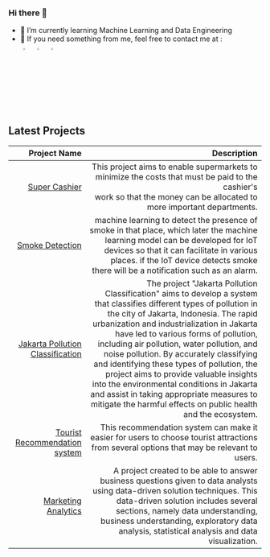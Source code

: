 ### Hi there 👋

<div class="grid">
  <div id="item-1">
    <ul>
      <li>🌱 I’m currently learning Machine Learning and Data Engineering</li>
      <li>👯 If you need something from me, feel free to contact me at :</li>
      <a href="https://www.linkedin.com/in/muh-faridan-sutariya-2304b41b7/"><img alt="linkedin" width="3%" style="padding:5px" src="https://img.icons8.com/linkedin"/></a>
	      <a href="https://twitter.com/FaridanMuhammad"><img alt="twitter" width="3%" style="padding:5px" src="https://img.icons8.com/twitter"/></a>
	      <a href="https://www.instagram.com/mhmdfaridan_/"><img alt="instagram" width="3%" style="padding:5px" src="https://img.icons8.com/instagram"/></a>
    </ul>
  </div>
  </div>
</div>


## Latest Projects
|                                                                                   Project Name 	|                                                                                                                                                                                                                                                                                             Description 	|
|-----------------------------------------------------------------------------------------------:	|--------------------------------------------------------------------------------------------------------------------------------------------------------------------------------------------------------------------------------------------------------------------------------------------------------:	|
|                           [Super Cashier](https://github.com/MuhFaridanSutariya/super-cashier) 	| This project aims to enable supermarkets to minimize the costs that must be paid to the cashier's<br>work so that the money can be allocated to more important departments.                                                                                                                             	|
|                       [Smoke Detection](https://github.com/MuhFaridanSutariya/smoke-detection) 	| machine learning to detect the presence of smoke in that place, which later the machine learning model can be developed for IoT devices so that it can facilitate in various places. if the IoT device detects smoke there will be a notification such as an alarm.                                     	|
| [Jakarta Pollution Classification](https://github.com/MuhFaridanSutariya/jakarta-pollution-classification.git) 	| The project "Jakarta Pollution Classification" aims to develop a system that classifies different types of pollution in the city of Jakarta, Indonesia. The rapid urbanization and industrialization in Jakarta have led to various forms of pollution, including air pollution, water pollution, and noise pollution. By accurately classifying and identifying these types of pollution, the project aims to provide valuable insights into the environmental conditions in Jakarta and assist in taking appropriate measures to mitigate the harmful effects on public health and the ecosystem.                                                                                                	|
|   [Tourist Recommendation system](https://github.com/MuhFaridanSutariya/recommendation-system) 	| This recommendation system can make it easier for users to choose tourist attractions from several options that may be relevant to users.                                                                                                                                                               	|
|               [Marketing Analytics](https://github.com/MuhFaridanSutariya/marketing-analytics) 	| A project created to be able to answer business questions given to data analysts using data-driven solution techniques. This data-driven solution includes several sections, namely data understanding, business understanding, exploratory data analysis, statistical analysis and data visualization. 	|

